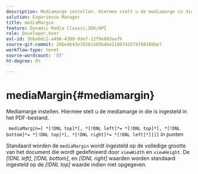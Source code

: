 ```yaml
---
description: Mediamarge instellen. Hiermee stelt u de mediamarge in die is ingesteld in het PDF-bestand.
solution: Experience Manager
title: mediaMargin
feature: Dynamic Media Classic,SDK/API
role: Developer,User
exl-id: 5bba0dc2-a496-4380-9def-12f9e683eafb
source-git-commit: 206e4643e3926cb85b4be2189743578f88180be7
workflow-type: tm+mt
source-wordcount: '57'
ht-degree: 0%

---
```


# mediaMargin{#mediamargin}

Mediamarge instellen. Hiermee stelt u de mediamarge in die is ingesteld in het PDF-bestand.

` mediaMargin=[ *[!DNL top]*[, *[!DNL left]*= *[!DNL top]*[, *[!DNL bottom]*= *[!DNL top]*[, *[!DNL right]*= *[!DNL left]*]]]]` in punten

Standaard worden de `mediaMargin` wordt ingesteld op de volledige grootte van het document die wordt gedefinieerd door `viewWidth` en `viewHeight`. De *[!DNL left]*, *[!DNL bottom]*, en *[!DNL right]* waarden worden standaard ingesteld op de *[!DNL top]* waarde indien niet opgegeven.
